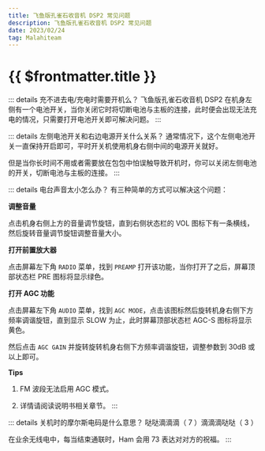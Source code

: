 ```yaml
---
title: 飞鱼版孔雀石收音机 DSP2 常见问题
description: 飞鱼版孔雀石收音机 DSP2 常见问题
date: 2023/02/24
tag: Malahiteam
---
```


# {{ $frontmatter.title }}

::: details 充不进去电/充电时需要开机么？
飞鱼版孔雀石收音机 DSP2 在机身左侧有一个电池开关，当你关闭它时将切断电池与主板的连接，此时便会出现无法充电的情况，只需要打开电池开关即可解决问题。
:::

::: details 左侧电池开关和右边电源开关什么关系？
通常情况下，这个左侧电池开关一直保持开启即可，平时开关机使用机身右侧中间的电源开关就好。

但是当你长时间不用或者需要放在包包中怕误触导致开机时，你可以关闭左侧电池的开关，切断电池与主板的连接。
:::

::: details 电台声音太小怎么办？
有三种简单的方式可以解决这个问题：

**调整音量**

点击机身右侧上方的音量调节旋钮，直到右侧状态栏的 VOL 图标下有一条横线，然后旋转音量调节旋钮调整音量大小。

**打开前置放大器**

点击屏幕左下角 ``RADIO`` 菜单，找到 ``PREAMP`` 打开该功能，当你打开了之后，屏幕顶部状态栏 PRE 图标将显示绿色。

**打开 AGC 功能**

点击屏幕左下角 ``AUDIO`` 菜单，找到 ``AGC MODE``，点击该图标然后旋转机身右侧下方频率调谐旋钮，直到显示 SLOW 为止，此时屏幕顶部状态栏 AGC-S 图标将显示黄色。

然后点击 ``AGC GAIN`` 并旋转旋转机身右侧下方频率调谐旋钮，调整参数到 30dB 或以上即可。

**Tips**

1. FM 波段无法启用 AGC 模式。

2. 详情请阅读说明书相关章节。
:::

::: details 关机时的摩尔斯电码是什么意思？
哒哒滴滴滴（ 7 ）滴滴滴哒哒（ 3 ）

在业余无线电中，每当结束通联时，Ham 会用 73 表达对对方的祝福。
:::
